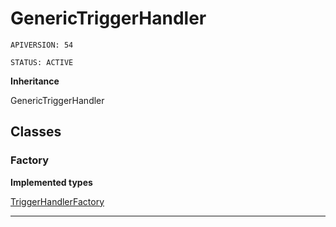 # GenericTriggerHandler

`APIVERSION: 54`

`STATUS: ACTIVE`

**Inheritance**

GenericTriggerHandler

## Classes
### Factory

**Implemented types**

[TriggerHandlerFactory](TriggerHandlerFactory)


---
